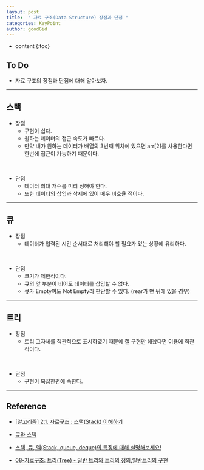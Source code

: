 ```yaml
---
layout: post
title:  " 자료 구조(Data Structure) 장점과 단점 "
categories: KeyPoint
author: goodGid
---
```

* content
{:toc}

## To Do

* 자료 구조의 장점과 단점에 대해 알아보자.










---

## 스택 

* 장점
    - 구현이 쉽다.
    - 원하는 데이터의 접근 속도가 빠르다.
    - 만약 내가 원하는 데이터가 배열의 3번째 위치에 있으면 arr[2]를 사용한다면 한번에 접근이 가능하기 때문이다. 

<br>

* 단점
    - 데이터 최대 개수를 미리 정해야 한다. 
    - 또한 데이터의 삽입과 삭제에 있어 매우 비효율 적이다.

---

## 큐

* 장점
    - 데이터가 입력된 시간 순서대로 처리해야 할 필요가 있는 상황에 유리하다.

<br>

* 단점
    - 크기가 제한적이다.
    - 큐의 앞 부분이 비어도 데이터를 삽입할 수 없다.
    - 큐가 Empty여도 Not Empty라 판단할 수 있다. (rear가 맨 뒤에 있을 경우)


---

## 트리

* 장점
    - 트리 그자체를 직관적으로 표시하였기 때문에 잘 구현만 해놨다면 이용에 직관적이다.

<br>


* 단점
    - 구현이 복잡한편에 속한다.


---

## Reference

* [[알고리즘] 2.1. 자료구조 : 스택(Stack) 이해하기](http://monsieursongsong.tistory.com/4)

* [큐와 스택](https://prezi.com/pdz2tebitnfv/presentation/)

* [스택, 큐, 덱(Stack, queue, deque)의 특징에 대해 설명해보세요!](http://jeong-pro.tistory.com/97)

* [08-자료구조: 트리(Tree) - 일반 트리와 트리의 정의,일반트리의 구현](https://m.blog.naver.com/PostView.nhn?blogId=justkukaro&logNo=220548164184&proxyReferer=https%3A%2F%2Fwww.google.co.kr%2F)
